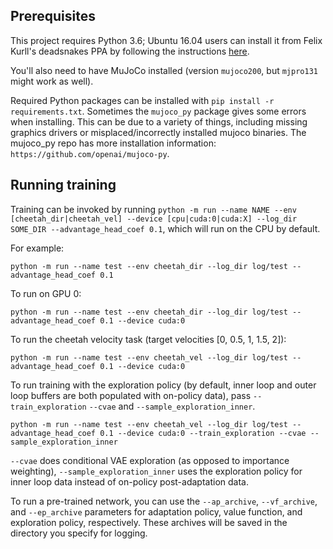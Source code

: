 ## Prerequisites

This project requires Python 3.6; Ubuntu 16.04 users can install it from Felix Kurll's deadsnakes PPA by following the instructions [here](https://askubuntu.com/questions/865554/how-do-i-install-python-3-6-using-apt-get).

You'll also need to have MuJoCo installed (version `mujoco200`, but `mjpro131` might work as well).

Required Python packages can be installed with `pip install -r requirements.txt`. Sometimes the `mujoco_py` package gives some errors when installing. This can be due to a variety of things, including missing graphics drivers or misplaced/incorrectly installed mujoco binaries. The mujoco_py repo has more installation information: `https://github.com/openai/mujoco-py`.

## Running training

Training can be invoked by running `python -m run --name NAME --env [cheetah_dir|cheetah_vel] --device [cpu|cuda:0|cuda:X] --log_dir SOME_DIR --advantage_head_coef 0.1`, which will run on the CPU by default.

For example:

`python -m run --name test --env cheetah_dir --log_dir log/test --advantage_head_coef 0.1`

To run on GPU 0:

`python -m run --name test --env cheetah_dir --log_dir log/test --advantage_head_coef 0.1 --device cuda:0`

To run the cheetah velocity task (target velocities [0, 0.5, 1, 1.5, 2]):

`python -m run --name test --env cheetah_vel --log_dir log/test --advantage_head_coef 0.1 --device cuda:0`

To run training with the exploration policy (by default, inner loop and outer loop buffers are both populated with on-policy data), pass `--train_exploration` `--cvae` and `--sample_exploration_inner`.

`python -m run --name test --env cheetah_vel --log_dir log/test --advantage_head_coef 0.1 --device cuda:0 --train_exploration --cvae --sample_exploration_inner`

`--cvae` does conditional VAE exploration (as opposed to importance weighting), `--sample_exploration_inner` uses the exploration policy for inner loop data instead of on-policy post-adaptation data.

To run a pre-trained network, you can use the `--ap_archive`, `--vf_archive`, and `--ep_archive` parameters for adaptation policy, value function, and exploration policy, respectively. These archives will be saved in the directory you specify for logging.